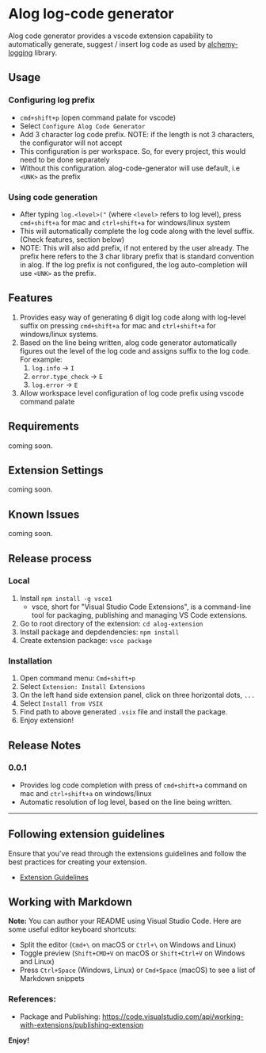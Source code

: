 # Alog log-code generator

Alog code generator provides a vscode extension capability to automatically generate, suggest / insert log code as used by [alchemy-logging](https://github.com/IBM/alchemy-logging) library.

## Usage

### Configuring log prefix
- `cmd+shift+p` (open command palate for vscode)
- Select `Configure Alog Code Generator`
- Add 3 character log code prefix. NOTE: if the length is not 3 characters, the configurator will not accept
- This configuration is per workspace. So, for every project, this would need to be done separately
- Without this configuration. alog-code-generator will use default, i.e `<UNK>` as the prefix

### Using code generation
- After typing `log.<level>("` (where `<level>` refers to log level), press `cmd+shift+a` for mac and `ctrl+shift+a` for windows/linux system
- This will automatically complete the log code along with the level suffix. (Check features, section below)
- NOTE: This will also add prefix, if not entered by the user already. The prefix here refers to the 3 char library prefix that is standard convention in alog. If the log prefix is not configured, the log auto-completion will use `<UNK>` as the prefix.


## Features

1. Provides easy way of generating 6 digit log code along with log-level suffix on pressing `cmd+shift+a` for mac and `ctrl+shift+a` for windows/linux systems.
2. Based on the line being written, alog code generator automatically figures out the level of the log code and assigns suffix to the log code. For example:
   1. `log.info` -> `I`
   2. `error.type_check` -> `E`
   3. `log.error` -> `E`
3. Allow workspace level configuration of log code prefix using vscode command palate

## Requirements

coming soon.

## Extension Settings

coming soon.

## Known Issues

coming soon.

## Release process

### Local
1. Install `npm install -g vsce1`
    - vsce, short for "Visual Studio Code Extensions", is a command-line tool for packaging, publishing and managing VS Code extensions.
2. Go to root directory of the extension: `cd alog-extension`
3. Install package and depdendencies: `npm install`
4. Create extension package: `vsce package`

### Installation
1. Open command menu: `Cmd+shift+p`
2. Select `Extension: Install Extensions`
3. On the left hand side extension panel, click on three horizontal dots, `...`
4. Select `Install from VSIX`
5. Find path to above generated `.vsix` file and install the package.
6. Enjoy extension!

## Release Notes

### 0.0.1
- Provides log code completion with press of `cmd+shift+a` command on mac and `ctrl+shift+a` on windows/linux
- Automatic resolution of log level, based on the line being written.

-----------------------------------------------------------------------------------------------------------
## Following extension guidelines

Ensure that you've read through the extensions guidelines and follow the best practices for creating your extension.

* [Extension Guidelines](https://code.visualstudio.com/api/references/extension-guidelines)

## Working with Markdown

**Note:** You can author your README using Visual Studio Code.  Here are some useful editor keyboard shortcuts:

* Split the editor (`Cmd+\` on macOS or `Ctrl+\` on Windows and Linux)
* Toggle preview (`Shift+CMD+V` on macOS or `Shift+Ctrl+V` on Windows and Linux)
* Press `Ctrl+Space` (Windows, Linux) or `Cmd+Space` (macOS) to see a list of Markdown snippets

### References:
- Package and Publishing: https://code.visualstudio.com/api/working-with-extensions/publishing-extension


**Enjoy!**

